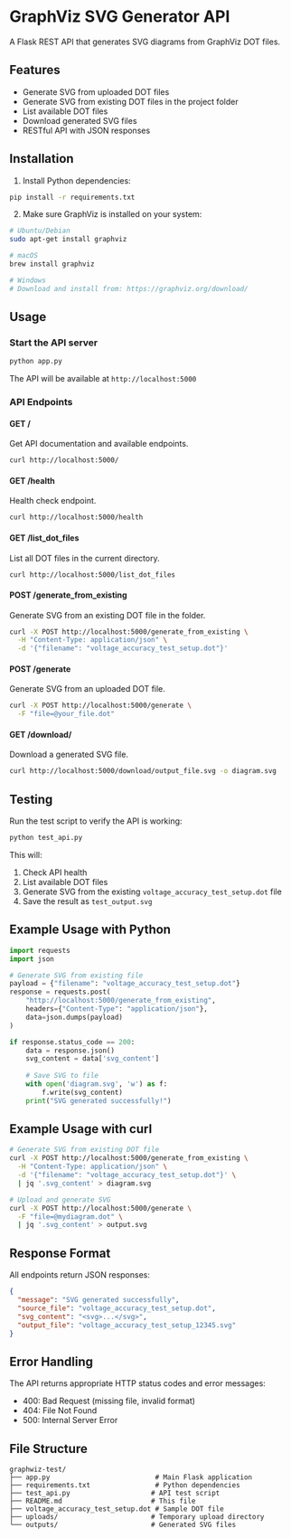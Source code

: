 # GraphViz SVG Generator API

A Flask REST API that generates SVG diagrams from GraphViz DOT files.

## Features

- Generate SVG from uploaded DOT files
- Generate SVG from existing DOT files in the project folder
- List available DOT files
- Download generated SVG files
- RESTful API with JSON responses

## Installation

1. Install Python dependencies:
```bash
pip install -r requirements.txt
```

2. Make sure GraphViz is installed on your system:
```bash
# Ubuntu/Debian
sudo apt-get install graphviz

# macOS
brew install graphviz

# Windows
# Download and install from: https://graphviz.org/download/
```

## Usage

### Start the API server

```bash
python app.py
```

The API will be available at `http://localhost:5000`

### API Endpoints

#### GET /
Get API documentation and available endpoints.

```bash
curl http://localhost:5000/
```

#### GET /health
Health check endpoint.

```bash
curl http://localhost:5000/health
```

#### GET /list_dot_files
List all DOT files in the current directory.

```bash
curl http://localhost:5000/list_dot_files
```

#### POST /generate_from_existing
Generate SVG from an existing DOT file in the folder.

```bash
curl -X POST http://localhost:5000/generate_from_existing \
  -H "Content-Type: application/json" \
  -d '{"filename": "voltage_accuracy_test_setup.dot"}'
```

#### POST /generate
Generate SVG from an uploaded DOT file.

```bash
curl -X POST http://localhost:5000/generate \
  -F "file=@your_file.dot"
```

#### GET /download/<filename>
Download a generated SVG file.

```bash
curl http://localhost:5000/download/output_file.svg -o diagram.svg
```

## Testing

Run the test script to verify the API is working:

```bash
python test_api.py
```

This will:
1. Check API health
2. List available DOT files
3. Generate SVG from the existing `voltage_accuracy_test_setup.dot` file
4. Save the result as `test_output.svg`

## Example Usage with Python

```python
import requests
import json

# Generate SVG from existing file
payload = {"filename": "voltage_accuracy_test_setup.dot"}
response = requests.post(
    "http://localhost:5000/generate_from_existing",
    headers={"Content-Type": "application/json"},
    data=json.dumps(payload)
)

if response.status_code == 200:
    data = response.json()
    svg_content = data['svg_content']
    
    # Save SVG to file
    with open('diagram.svg', 'w') as f:
        f.write(svg_content)
    print("SVG generated successfully!")
```

## Example Usage with curl

```bash
# Generate SVG from existing DOT file
curl -X POST http://localhost:5000/generate_from_existing \
  -H "Content-Type: application/json" \
  -d '{"filename": "voltage_accuracy_test_setup.dot"}' \
  | jq '.svg_content' > diagram.svg

# Upload and generate SVG
curl -X POST http://localhost:5000/generate \
  -F "file=@mydiagram.dot" \
  | jq '.svg_content' > output.svg
```

## Response Format

All endpoints return JSON responses:

```json
{
  "message": "SVG generated successfully",
  "source_file": "voltage_accuracy_test_setup.dot",
  "svg_content": "<svg>...</svg>",
  "output_file": "voltage_accuracy_test_setup_12345.svg"
}
```

## Error Handling

The API returns appropriate HTTP status codes and error messages:

- 400: Bad Request (missing file, invalid format)
- 404: File Not Found
- 500: Internal Server Error

## File Structure

```
graphwiz-test/
├── app.py                          # Main Flask application
├── requirements.txt                # Python dependencies
├── test_api.py                    # API test script
├── README.md                      # This file
├── voltage_accuracy_test_setup.dot # Sample DOT file
├── uploads/                       # Temporary upload directory
└── outputs/                       # Generated SVG files
```
